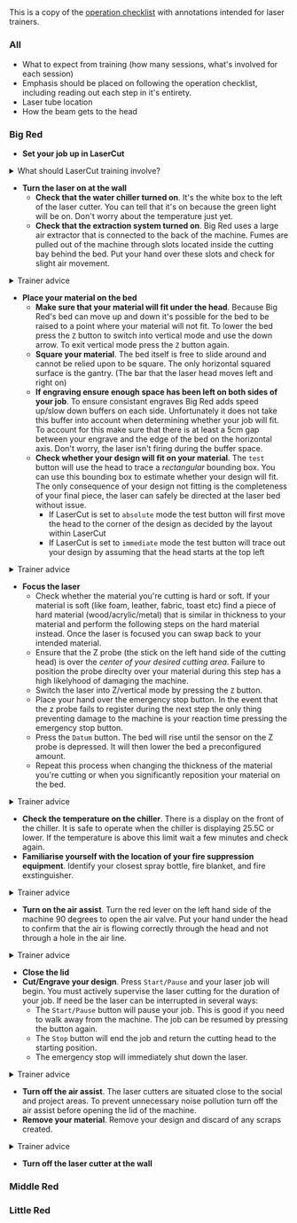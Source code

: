 ##

This is a copy of the [operation checklist](./operation_checklist.md) with annotations intended for laser trainers.

### All

* What to expect from training (how many sessions, what's involved for each session)
* Emphasis should be placed on following the operation checklist, including reading out each step in it's entirety.
* Laser tube location
* How the beam gets to the head

### Big Red

* **Set your job up in LaserCut**
<details>
  <summary>What should LaserCut training involve?</summary>
  The LaserCut training should focus on cutting an existing DXF. Preferrably including the following:
  
* What the software can open vs import
* The representation of the bed
* Why is my design scaled 25.4/2.54/.1
* The difference between cut, etch, and engrave
* Maximum speed for each machine and why different machines are better for different things
* Where to find speeds / sample cards
* Unjoined/broken lines
* Design placement (Absolute v relative)
</details>

* **Turn the laser on at the wall**
  * **Check that the water chiller turned on**. It's the white box to the left of the laser cutter. You can tell that it's on because the green light will be on. Don't worry about the temperature just yet.
  * **Check that the extraction system turned on**. Big Red uses a large air extractor that is connected to the back of the machine. Fumes are pulled out of the machine through slots located inside the cutting bay behind the bed. Put your hand over these slots and check for slight air movement.
<details><summary>Trainer advice</summary>
  Most people don't know what an industrial chiller looks like, point it out and explain why it's important.
  
  Since the primary sound generated by the extractor is in the next room it's difficult to determine by sound alone whether the extractor is connected, hence the encouragement to physically check. For a variety of reasons warn the trainee that there's going to be a residue on the slots before they touch them.
</details>

* **Place your material on the bed**
  * **Make sure that your material will fit under the head**. Because Big Red's bed can move up and down it's possible for the bed to be raised to a point where your material will not fit. To lower the bed press the `Z` button to switch into vertical mode and use the down arrow. To exit vertical mode press the `Z` button again.
  * **Square your material**. The bed itself is free to slide around and cannot be relied upon to be square. The only horizontal squared surface is the gantry. (The bar that the laser head moves left and right on)
  * **If engraving ensure enough space has been left on both sides of your job**. To ensure consistant engraves Big Red adds speed up/slow down buffers on each side. Unfortunately it does not take this buffer into account when determining whether your job will fit. To account for this make sure that there is at least a 5cm gap between your engrave and the edge of the bed on the horizontal axis. Don't worry, the laser isn't firing during the buffer space.
  * **Check whether your design will fit on your material**. The `test` button will use the head to trace a *rectangular* bounding box. You can use this bounding box to estimate whether your design will fit. The only consequence of your design not fitting is the completeness of your final piece, the laser can safely be directed at the laser bed without issue.
    * If LaserCut is set to `absolute` mode the test button will first move the head to the corner of the design as decided by the layout within LaserCut
    * If LaserCut is set to `immediate` mode the test button will trace out your design by assuming that the head starts at the top left
<details><summary>Trainer advice</summary>
  This is going to be their first time operating the laser so talk about why we need to use the escape button, how to tell when the controller has registered a button press, and why it's called Z.

  Emphasising the rectangular nature of the test will help operators down the line when engraving round designs.
  
  It's really easy for a trainee to focus on allignment by using the controls, remind them that they can also physically move their material as well.
</details>

 * **Focus the laser**
   * Check whether the material you're cutting is hard or soft. If your material is soft (like foam, leather, fabric, toast etc) find a piece of hard material (wood/acrylic/metal) that is similar in thickness to your material and perform the following steps on the hard material instead. Once the laser is focused you can swap back to your intended material.
   * Ensure that the Z probe (the stick on the left hand side of the cutting head) is over the *center of your desired cutting area*. Failure to position the probe direclty over your material during this step has a high likelyhood of damaging the machine.
   * Switch the laser into Z/vertical mode by pressing the `Z` button.
   * Place your hand over the emergency stop button. In the event that the z probe fails to register during the next step the only thing preventing damage to the machine is your reaction time pressing the emergency stop button.
   * Press the `Datum` button. The bed will rise until the sensor on the Z probe is depressed. It will then lower the bed a preconfigured amount.
   * Repeat this process when changing the thickness of the material you're cutting or when you significantly reposition your material on the bed.
<details><summary>Trainer advice</summary>
  Unlike almost everything else in this process this is the one step where mistakes have a high likelyhood to damage the machine. Emphasise that if the probe is caught in the bed they cannot fix the problem by themselves. Outline the various ways they can contact people for help (Laser maintainers in the space, Slack, Blake's details on the wall). The absolute worst thing they can do is turn the machine back on, until that happens the problem is an easy fix for any maintainer.
  
  Your trainee needs to be comfortable with pressing the emergency stop, get them to press it now and show them that the head returns to the top right when the machine is powered up.
  
  For their first z-probe get your trainee to place their hand over the emergency stop but tell them that you will tell them if they need to press the button this time. It's not uncommon for trainees to overreact and press the emergency stop unnecessarily.
  
  Make sure the trainee understands that their hand must be over the emergency stop any time they focus the laser.
</details>

 * **Check the temperature on the chiller**. There is a display on the front of the chiller. It is safe to operate when the chiller is displaying 25.5C or lower. If the temperature is above this limit wait a few minutes and check again.
 * **Familiarise yourself with the location of your fire suppression equipment**. Identify your closest spray bottle, fire blanket, and fire exstinguisher.
<details><summary>Trainer advice</summary>
  Talk about the almost ever-present risk of fire and the likelyhood of small/large fires. Point out that the ground they're standing on isn't flammable and in almost all cases the easiest solution is to just calmly take the material out of the bed.
  
  Physically touch each piece of equipment when talking about it and ensure that the trainee is familiar with their operation. If the answer to "Have you used a fire exstinguisher/blanket before?" is not a confident "yes" explain their operation.
  
  We often see small fires when cutting "non standard" material like some cardboards, fabric, and if the head is run too slowly. Reassure the trainee that the vast majority of fires only happen when cutting under these circumstances and that we have never needed to use the fire blanket/exstinguisher on the lasers.
</details>

 * **Turn on the air assist**. Turn the red lever on the left hand side of the machine 90 degrees to open the air valve. Put your hand under the head to confirm that the air is flowing correctly through the head and not through a hole in the air line.
 <details><summary>Trainer advice</summary>
  Explain the three reasons we use air (protect the lens, clean the cuts, prevent fires). Since you're asking the trainee to put their hand under the head of quite a powerful machine this is also a great time to talk about machine interlocks.
</details>

 * **Close the lid**
 * **Cut/Engrave your design**. Press `Start/Pause` and your laser job will begin. You must actively supervise the laser cutting for the duration of your job. If need be the laser can be interrupted in several ways:
   * The `Start/Pause` button will pause your job. This is good if you need to walk away from the machine. The job can be resumed by pressing the button again.
   * The `Stop` button will end the job and return the cutting head to the starting position.
   * The emergency stop will immediately shut down the laser.
<details><summary>Trainer advice</summary>
  Lasers are cool as hell, give your trainee some time to watch the cool thing.
  
  Once they've had a chance to watch the laser talk about the various ways the laser can be stopped and their consequences.
</details>

 * **Turn off the air assist**. The laser cutters are situated close to the social and project areas. To prevent unnecessary noise pollution turn off the air assist before opening the lid of the machine.
 * **Remove your material**. Remove your design and discard of any scraps created.
<details><summary>Trainer advice</summary>
  Talk about useful scrap sizes and that it's okay to discard the leftovers from cuts. "Yes you could do something with 100 tiny MDF ovals but unless you have a specific idea in mind it's probably better to just cut them when you need them". Discuss which scraps can remain in the bed and which can't.
</details>

 * **Turn off the laser cutter at the wall**



### Middle Red

### Little Red



